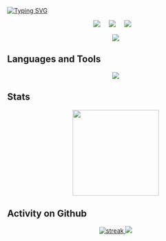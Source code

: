[![Typing SVG](https://readme-typing-svg.demolab.com?font=Fira+Code&weight=900&size=28&duration=4000&pause=100&color=4169E1&center=true&vCenter=true&multiline=true&random=false&width=1000&height=80&lines=Hi+there+👋,;I'm+Pranshu+Goyal)](https://git.io/typing-svg)

<p align="center">
  <a target="_blank"href="https://www.linkedin.com/in/pranshu-goyal-55b81525b"><img src="https://img.shields.io/badge/linkedin-%230077B5.svg?&style=for-the-badge&logo=linkedin&logoColor=white" /></a>&nbsp;&nbsp;&nbsp;&nbsp;
  <a target="_blank"href="https://twitter.com/Pranshu07350799"><img src="https://img.shields.io/badge/twitter-%231DA1F2.svg?&style=for-the-badge&logo=twitter&logoColor=white" /></a>&nbsp;&nbsp;&nbsp;&nbsp;
  <a href="mailto:pranshu2.71828@gmail.com?subject=Hello%20Pranshu,%20From%20Github"><img src="https://img.shields.io/badge/gmail-%23D14836.svg?&style=for-the-badge&logo=gmail&logoColor=white" /></a>&nbsp;&nbsp;&nbsp;&nbsp;
</p>

<p align="center">
<a href="https://github.com/pranshu314">
  <img src="https://komarev.com/ghpvc/?username=pranshu314&style=for-the-badge">
</a>
</p>

## Languages and Tools
<p align="center">
<a href="https://github.com/pranshu314">
  <img src="https://skillicons.dev/icons?i=bash,c,cpp,css,docker,express,git,github,githubactions,go,html,js,linux,mongodb,mysql,neovim,nginx,nodejs,postgres,postman,prisma,py,react,sqlite,tailwind,ts">
  <!--
    Potential more icons are
    ansible, grafana, graphql, jenkins, kafka, kubernetes, latex, prometheus
  -->
</a>
</p>

## Stats
<p align="center">
<img height="200px" src="https://github-readme-stats.vercel.app/api?username=pranshu314&hide_border=true&show_icons=true&count_private=true&theme=tokyo-night&bg_color=161616">
</p>

## Activity on Github
<p align="center">
<a href="https://github.com/pranshu314">
  <img title="stats" alt="streak" src="https://github-readme-streak-stats.herokuapp.com?user=pranshu314&theme=blueberry-duo&hide_border=true&date_format=M%20j%5B%2C%20Y%5D"/>
  <img src="https://github-readme-activity-graph.vercel.app/graph?username=pranshu314&theme=tokyo-night&custom_title=Pranshu314%20Activity%20Graph&hide_border=true">
</a>
</p>

<!--
**pranshu314/pranshu314** is a ✨ _special_ ✨ repository because its `README.md` (this file) appears on your GitHub profile.

Here are some ideas to get you started:

- 🔭 I’m currently working on ...
- 🌱 I’m currently learning ...
- 👯 I’m looking to collaborate on ...
- 🤔 I’m looking for help with ...
- 💬 Ask me about ...
- 📫 How to reach me: ...
- 😄 Pronouns: ...
- ⚡ Fun fact: ...
-->
